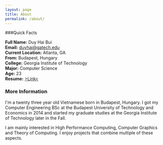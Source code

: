 ```yaml
---
layout: page
title: About
permalink: /about/
---
```


###Quick Facts

**Full Name:** Duy Hai Bui<br>
**Email:** <a href="mailto:duyhai@gatech.edu">duyhai@gatech.edu<a/><br>
**Current Location:** Atlanta, GA<br>
**From:** Budapest, Hungary<br>
**College:** Georgia Institute of Technology<br>
**Major:** Computer Science<br>
**Age:** 23<br>
**Resume:** [>Link<](/data/Resume.pdf)

### More Information

I'm a twenty three year old Vietnamese born in Budapest, Hungary. I got my Computer Engineering BSc at the Budapest University of Technology and Economics in 2014 and started my graduate studies at the Georgia Institute of Technology later in the Fall.

I am mainly interested in High Performance Computing, Computer Graphics and Theory of Computing. I enjoy projects that combine multiple of these aspects.

